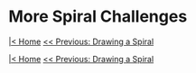# More Spiral Challenges

[|< Home](../)
[<< Previous: Drawing a Spiral](./spirals4.md)




[|< Home](../)
[<< Previous: Drawing a Spiral](./spirals4.md)
